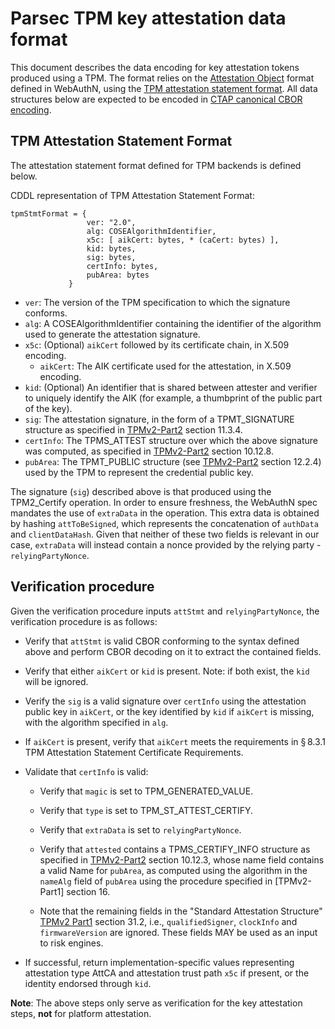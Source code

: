 
# Parsec TPM key attestation data format

This document describes the data encoding for key attestation tokens produced using a TPM. The format relies on the [Attestation Object](https://www.w3.org/TR/webauthn/#sctn-attestation) format defined in WebAuthN, using the [TPM attestation statement format](https://www.w3.org/TR/webauthn-2/#sctn-tpm-attestation). All data structures below are expected to be encoded in [CTAP canonical CBOR encoding](https://fidoalliance.org/specs/fido-v2.0-ps-20190130/fido-client-to-authenticator-protocol-v2.0-ps-20190130.html#ctap2-canonical-cbor-encoding-form).

## TPM Attestation Statement Format

The attestation statement format defined for TPM backends is defined below.

CDDL representation of TPM Attestation Statement Format:
```
tpmStmtFormat = {
                 ver: "2.0",
                 alg: COSEAlgorithmIdentifier,
                 x5c: [ aikCert: bytes, * (caCert: bytes) ],
                 kid: bytes,
                 sig: bytes,
                 certInfo: bytes,
                 pubArea: bytes
             }
```


- `ver`: The version of the TPM specification to which the signature conforms.
- `alg`: A COSEAlgorithmIdentifier containing the identifier of the algorithm used to generate the attestation signature.
- `x5c`: (Optional) `aikCert` followed by its certificate chain, in X.509 encoding.
    - `aikCert`: The AIK certificate used for the attestation, in X.509 encoding.
- `kid`: (Optional) An identifier that is shared between attester and verifier to uniquely identify the AIK (for example, a thumbprint of the public part of the key). 
- `sig`: The attestation signature, in the form of a TPMT_SIGNATURE structure as specified in [TPMv2-Part2](https://trustedcomputinggroup.org/wp-content/uploads/TCG_TPM2_r1p59_Part2_Structures_pub.pdf) section 11.3.4.
- `certInfo`: The TPMS_ATTEST structure over which the above signature was computed, as specified in [TPMv2-Part2](https://trustedcomputinggroup.org/wp-content/uploads/TCG_TPM2_r1p59_Part2_Structures_pub.pdf) section 10.12.8.
- `pubArea`: The TPMT_PUBLIC structure (see [TPMv2-Part2](https://trustedcomputinggroup.org/wp-content/uploads/TCG_TPM2_r1p59_Part2_Structures_pub.pdf) section 12.2.4) used by the TPM to represent the credential public key.

The signature (`sig`) described above is that produced using the TPM2_Certify operation. In order to ensure freshness, the WebAuthN spec mandates the use of `extraData` in the operation. This extra data is obtained by hashing `attToBeSigned`, which represents the concatenation of `authData` and `clientDataHash`. Given that neither of these two fields is relevant in our case, `extraData` will instead contain a nonce provided by the relying party - `relyingPartyNonce`.

## Verification procedure

Given the verification procedure inputs `attStmt` and `relyingPartyNonce`, the verification procedure is as follows:

- Verify that `attStmt` is valid CBOR conforming to the syntax defined above and perform CBOR decoding on it to extract the contained fields.

- Verify that either `aikCert` or `kid` is present. Note: if both exist, the `kid` will be ignored.

- Verify the `sig` is a valid signature over `certInfo` using the attestation public key in `aikCert`, or the key identified by `kid` if `aikCert` is missing, with the algorithm specified in `alg`.

- If `aikCert` is present, verify that `aikCert` meets the requirements in § 8.3.1 TPM Attestation Statement Certificate Requirements.

- Validate that `certInfo` is valid:

    * Verify that `magic` is set to TPM_GENERATED_VALUE.

    * Verify that `type` is set to TPM_ST_ATTEST_CERTIFY.

    * Verify that `extraData` is set to `relyingPartyNonce`.

    * Verify that `attested` contains a TPMS_CERTIFY_INFO structure as specified in [TPMv2-Part2](https://trustedcomputinggroup.org/wp-content/uploads/TCG_TPM2_r1p59_Part2_Structures_pub.pdf) section 10.12.3, whose name field contains a valid Name for `pubArea`, as computed using the algorithm in the `nameAlg` field of `pubArea` using the procedure specified in [TPMv2-Part1] section 16.

    * Note that the remaining fields in the "Standard Attestation Structure" [TPMv2 Part1](https://trustedcomputinggroup.org/wp-content/uploads/TCG_TPM2_r1p59_Part1_Architecture_pub.pdf) section 31.2, i.e., `qualifiedSigner`, `clockInfo` and `firmwareVersion` are ignored. These fields MAY be used as an input to risk engines.

- If successful, return implementation-specific values representing attestation type AttCA and attestation trust path `x5c` if present, or the identity endorsed through `kid`.

**Note**: The above steps only serve as verification for the key attestation steps, **not** for platform attestation.